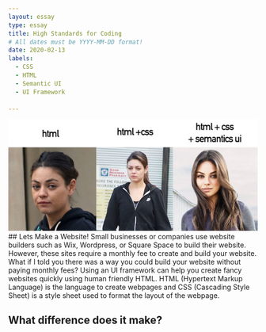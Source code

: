 ```yaml
---
layout: essay
type: essay
title: High Standards for Coding  
# All dates must be YYYY-MM-DD format!
date: 2020-02-13
labels:
  - CSS 
  - HTML 
  - Semantic UI
  - UI Framework 
 
---
```



<img class="ui medium floated image" src="../images/html.jpg"> 
## Lets Make a Website!
Small businesses or companies use website builders such as Wix, Wordpress, or Square Space to build their website. However, these sites require a monthly fee to create and build your website. What if I told you there was a way you could build your website without paying monthly fees? Using an UI framework can help you create fancy websites quickly using human friendly HTML. HTML (Hypertext Markup Language) is the language to create webpages and CSS (Cascading Style Sheet) is a style sheet used to format the layout of the webpage. 

## What difference does it make? 
